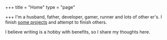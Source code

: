 +++
title = "Home"
type = "page"

+++
I'm a husband, father, developer, gamer, runner and lots of other er's. I finish [some projects](http://wufoo.com) and attempt to finish others.

I believe writing is a hobby with benefits, so I share my thoughts here. 